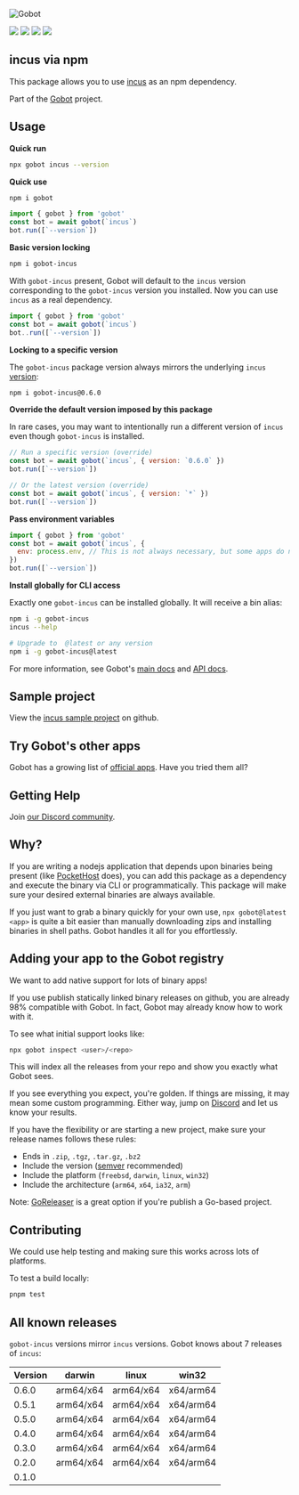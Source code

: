 ![Gobot](https://raw.githubusercontent.com/benallfree/gobot/v1.0.0-alpha.33/assets/gobot-banner-300x.png)

![](https://img.shields.io/npm/v/gobot-incus) ![](https://img.shields.io/npm/dt/gobot-incus) ![](https://img.shields.io/github/commit-activity/t/benallfree/gobot) ![](https://img.shields.io/github/stars/benallfree/gobot)

## incus via npm

This package allows you to use [incus](https://linuxcontainers.org/incus) as an npm dependency.

Part of the [Gobot](https://www.npmjs.com/package/gobot) project.

## Usage

**Quick run**

```bash
npx gobot incus --version
```

**Quick use**

```bash
npm i gobot
```

```js
import { gobot } from 'gobot'
const bot = await gobot(`incus`)
bot.run([`--version`])
```

**Basic version locking**

```bash
npm i gobot-incus
```

With `gobot-incus` present, Gobot will default to the `incus` version corresponding to the `gobot-incus` version you installed. Now you can use `incus` as a real dependency.

```js
import { gobot } from 'gobot'
const bot = await gobot(`incus`)
bot..run([`--version`])
```

**Locking to a specific version**

The `gobot-incus` package version always mirrors the underlying `incus` [version](#known-versions):

```bash
npm i gobot-incus@0.6.0
```

**Override the default version imposed by this package**

In rare cases, you may want to intentionally run a different version of `incus` even though `gobot-incus` is installed.

```js
// Run a specific version (override)
const bot = await gobot(`incus`, { version: `0.6.0` })
bot.run([`--version`])

// Or the latest version (override)
const bot = await gobot(`incus`, { version: `*` })
bot.run([`--version`])
```

**Pass environment variables**

```js
import { gobot } from 'gobot'
const bot = await gobot(`incus`, {
  env: process.env, // This is not always necessary, but some apps do need it
})
bot.run([`--version`])
```

**Install globally for CLI access**

Exactly one `gobot-incus` can be installed globally. It will receive a bin alias:

```bash
npm i -g gobot-incus
incus --help

# Upgrade to  @latest or any version
npm i -g gobot-incus@latest
```

For more information, see Gobot's [main docs](https://www.npmjs.com/package/gobot) and [API docs](https://github.com/benallfree/gobot/blob/v1.0.0-alpha.33/docs/readme.md).

## Sample project

View the [incus sample project](https://github.com/benallfree/gobot/tree/v1.0.0-alpha.33/src/apps/incus/sample-project) on github.

## Try Gobot's other apps

Gobot has a growing list of [official apps](https://www.npmjs.com/package/gobot#official-gobot-apps). Have you tried them all?

## Getting Help

Join [our Discord community](https://discord.gg/977kMmFnXc).

## Why?

If you are writing a nodejs application that depends upon binaries being present (like [PocketHost](https://github.com/pockethost/pockethost) does), you can add this package as a dependency and execute the binary via CLI or programmatically. This package will make sure your desired external binaries are always available.

If you just want to grab a binary quickly for your own use, `npx gobot@latest <app>` is quite a bit easier than manually downloading zips and installing binaries in shell paths. Gobot handles it all for you effortlessly.

## Adding your app to the Gobot registry

We want to add native support for lots of binary apps!

If you use publish statically linked binary releases on github, you are already 98% compatible with Gobot. In fact, Gobot may already know how to work with it.

To see what initial support looks like:

```bash
npx gobot inspect <user>/<repo>
```

This will index all the releases from your repo and show you exactly what Gobot sees.

If you see everything you expect, you're golden. If things are missing, it may mean some custom programming. Either way, jump on [Discord](https://discord.gg/977kMmFnXc) and let us know your results.

If you have the flexibility or are starting a new project, make sure your release names follows these rules:

- Ends in `.zip`, `.tgz`, `.tar.gz`, `.bz2`
- Include the version ([semver](https://semver.org) recommended)
- Include the platform (`freebsd`, `darwin`, `linux`, `win32`)
- Include the architecture (`arm64`, `x64`, `ia32`, `arm`)

Note: [GoReleaser](https://goreleaser.com/) is a great option if you're publish a Go-based project.

## Contributing

We could use help testing and making sure this works across lots of platforms.

To test a build locally:

```bash
pnpm test
```

## All known releases

`gobot-incus` versions mirror `incus` versions. Gobot knows about 7 releases of `incus`:

| Version | darwin    | linux     | win32     |
| ------- | --------- | --------- | --------- |
| 0.6.0   | arm64/x64 | arm64/x64 | x64/arm64 |
| 0.5.1   | arm64/x64 | arm64/x64 | x64/arm64 |
| 0.5.0   | arm64/x64 | arm64/x64 | x64/arm64 |
| 0.4.0   | arm64/x64 | arm64/x64 | x64/arm64 |
| 0.3.0   | arm64/x64 | arm64/x64 | x64/arm64 |
| 0.2.0   | arm64/x64 | arm64/x64 | x64/arm64 |
| 0.1.0   |           |           |           |
